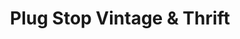 ---
title: "Plug Stop Vintage & Thrift"
url: /berkeley/plug-stop-vintage-and-thrift/
shop: charity
---